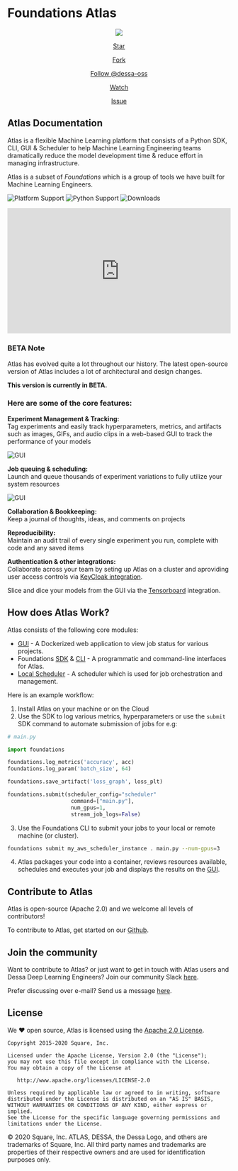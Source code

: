 # Foundations Atlas

<p align="center">
  <img src="assets/images/dessa-square-logo-new.png">
</p>

<!-- Place this tag in your head or just before your close body tag. -->
<script async defer src="https://buttons.github.io/buttons.js"></script>

<div align="center">
<!-- Place this tag where you want the button to render. -->
<a class="github-button" href="https://github.com/dessa-oss/atlas" data-color-scheme="no-preference: light; light: light; dark: dark;" data-icon="octicon-star" data-size="large" data-show-count="true" aria-label="Star dessa-oss/atlas on GitHub">Star</a>

<!-- Place this tag where you want the button to render. -->
<a class="github-button" href="https://github.com/dessa-oss/atlas/fork" data-color-scheme="no-preference: light; light: light; dark: dark;" data-icon="octicon-repo-forked" data-size="large" data-show-count="true" aria-label="Fork dessa-oss/atlas on GitHub">Fork</a>

<!-- Place this tag where you want the button to render. -->
<a class="github-button" href="https://github.com/dessa-oss" data-color-scheme="no-preference: light; light: light; dark: dark;" data-size="large" data-show-count="true" aria-label="Follow @dessa-oss on GitHub">Follow @dessa-oss</a>

<!-- Place this tag where you want the button to render. -->
<a class="github-button" href="https://github.com/dessa-oss/atlas/subscription" data-color-scheme="no-preference: light; light: light; dark: dark;" data-icon="octicon-eye" data-size="large" data-show-count="true" aria-label="Watch dessa-oss/atlas on GitHub">Watch</a>

<!-- Place this tag where you want the button to render. -->
<a class="github-button" href="https://github.com/dessa-oss/atlas/issues" data-color-scheme="no-preference: light; light: light; dark: dark;" data-icon="octicon-issue-opened" data-size="large" data-show-count="true" aria-label="Issue dessa-oss/atlas on GitHub">Issue</a>
</div>

## Atlas Documentation 

Atlas is a flexible Machine Learning platform that consists of a Python SDK, CLI, GUI & Scheduler to help Machine Learning Engineering teams dramatically reduce the model development time & reduce effort in managing infrastructure.

Atlas is a subset of *Foundations* which is a group of tools we have built for Machine Learning Engineers. 

![Platform Support](https://img.shields.io/badge/Platforms-osx%20%7C%20linux%20%7C%20windows-lightgrey "platform")
![Python Support](https://img.shields.io/badge/Python-%3E3.6-brightgreen "python")
![Downloads](https://img.shields.io/badge/Downloads-2000+-brightgreen "downloads")

<div style="position: relative; padding-bottom: 56.25%; height: 0; overflow: hidden; max-width: 100%; height: auto;">
  <iframe src="https://www.youtube.com/embed/YnwtO48UYAU?start=2" frameborder="0" allowfullscreen style="position: absolute; top: 0; left: 0; width: 100%; height: 100%;"></iframe>
</div>

### BETA Note

Atlas has evolved quite a lot throughout our history. The latest open-source version of Atlas includes a lot of architectural and design changes. 

**This version is currently in BETA.**

### Here are some of the core features:

**Experiment Management & Tracking:**
<br>Tag experiments and easily track hyperparameters, metrics, and artifacts such as images, GIFs, and audio clips in a web-based GUI to track the performance of your models

![GUI](https://static.wixstatic.com/media/29a4f1_c8d1a4f9ab1941ab9ade5e934cf8b149~mv2.png/v1/fill/w_1440,h_1024/tumour.png "Artifact GUI")

**Job queuing & scheduling:** <br>Launch and queue thousands of experiment variations to fully utilize your system resources

![GUI](https://static.wixstatic.com/media/29a4f1_ffb0c04ef79843e79dbf2b1fa33a70c4~mv2.png/v1/fill/w_1440,h_1024/Time%20series%20forecast.png "GUI")

**Collaboration & Bookkeeping:** <br>Keep a journal of thoughts, ideas, and comments on projects

**Reproducibility:** <br>
Maintain an audit trail of every single experiment you run, complete with code and any saved items

**Authentication & other integrations:** <br>
Collaborate across your team by seting up Atlas on a cluster and aproviding user access controls via [KeyCloak integration](atlas-modes/authentication.md).

Slice and dice your models from the GUI via the [Tensorboard](gui.md) integration.

## How does Atlas Work?
Atlas consists of the following core modules:

* [GUI](gui.md) - A Dockerized web application to view job status for various projects.  
* Foundations [SDK](sdk-reference/SDK.md) & [CLI](cli.md) - A programmatic and command-line interfaces for Atlas.
* [Local Scheduler](atlas-modes/scheduling.md) - A scheduler which is used for job orchestration and management.

Here is an example workflow: 

1. Install Atlas on your machine or on the Cloud 
2. Use the SDK to log various metrics, hyperparameters or use the `submit` SDK command to automate submission of jobs for e.g:
```python
# main.py

import foundations 

foundations.log_metrics('accuracy', acc)
foundations.log_param('batch_size', 64)

foundations.save_artifact('loss_graph', loss_plt)

foundations.submit(scheduler_config="scheduler"
                    command=["main.py"],
                    num_gpus=1,
                    stream_job_logs=False)
```
3. Use the Foundations CLI to submit your jobs to your local or remote machine (or cluster).
```bash
foundations submit my_aws_scheduler_instance . main.py --num-gpus=3
```
4. Atlas packages your code into a container, reviews resources available, schedules and executes your job and displays the results on the [GUI](gui.md).  

## Contribute to Atlas
Atlas is open-source (Apache 2.0) and we welcome all levels of contributors!

To contribute to Atlas, get started on our [Github](www.github.com/dessa-oss/atlas).

## Join the community 

Want to contribute to Atlas? or just want to get in touch with Atlas users and Dessa Deep Learning Engineers? Join our community Slack [here](https://join.slack.com/t/dessa-community/shared_invite/enQtNzY5ODkxOTc3OTkwLTk4MTg5NmNkOTQ5OWVjNjk2YzY0OWJlNDkwNDlhY2NmNTQzNmRmYjkxNzc2N2JiOTYxZGVkMmFiMjRhYThiYzM). 

Prefer discussing over e-mail? Send us a message [here](https://dessa.com/contact/).

## License

We ❤️ open source, Atlas is licensed using the [Apache 2.0 License](../../../LICENSE.txt). 

```
Copyright 2015-2020 Square, Inc.

Licensed under the Apache License, Version 2.0 (the "License");
you may not use this file except in compliance with the License.
You may obtain a copy of the License at

   http://www.apache.org/licenses/LICENSE-2.0

Unless required by applicable law or agreed to in writing, software
distributed under the License is distributed on an "AS IS" BASIS,
WITHOUT WARRANTIES OR CONDITIONS OF ANY KIND, either express or implied.
See the License for the specific language governing permissions and
limitations under the License.
```

© 2020 Square, Inc. ATLAS, DESSA, the Dessa Logo, and others are trademarks of Square, Inc. All third party names and trademarks are properties of their respective owners and are used for identification purposes only.